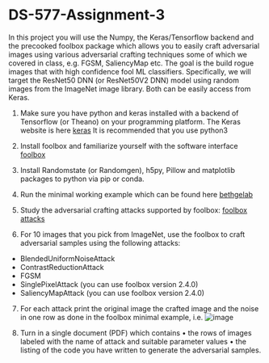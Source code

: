 # DS-577-Assignment-3

In this project you will use the Numpy, the Keras/Tensorflow backend and the precooked foolbox package
which allows you to easily craft adversarial images using various adversarial crafting techniques some of which
we covered in class, e.g. FGSM, SaliencyMap etc. The goal is the build rogue images that with high confidence
fool ML classifiers. Specifically, we will target the ResNet50 DNN (or ResNet50V2 DNN) model using random
images from the ImageNet image library. Both can be easily access from Keras.

1. Make sure you have python and keras installed with a backend of Tensorflow (or Theano) on your
programming platform. The Keras website is here
[keras](https://keras.io/)
It is recommended that you use python3

3. Install foolbox and familiarize yourself with the software interface
[foolbox](http://foolbox.readthedocs.io/en/latest/)

4. Install Randomstate (or Randomgen), h5py, Pillow and matplotlib packages to python via pip or conda.
5. Run the minimal working example which can be found here
[bethgelab](https://github.com/bethgelab/foolbox#example)

6. Study the adversarial crafting attacks supported by foolbox:
[foolbox attacks](http://foolbox.readthedocs.io/en/latest/modules/attacks.html)

7. For 10 images that you pick from ImageNet, use the foolbox to craft adversarial samples using the
following attacks:
- BlendedUniformNoiseAttack
- ContrastReductionAttack
- FGSM
- SinglePixelAttack (you can use foolbox version 2.4.0)
- SaliencyMapAttack (you can use foolbox version 2.4.0)
  
7. For each attack print the original image the crafted image and the noise in one row as done in the
foolbox minimal example, i.e.
![image](https://github.com/user-attachments/assets/ec4b2c23-834c-4e48-b321-3d2526063de0)

8. Turn in a single document (PDF) which contains
• the rows of images labeled with the name of attack and suitable parameter values
• the listing of the code you have written to generate the adversarial samples.
